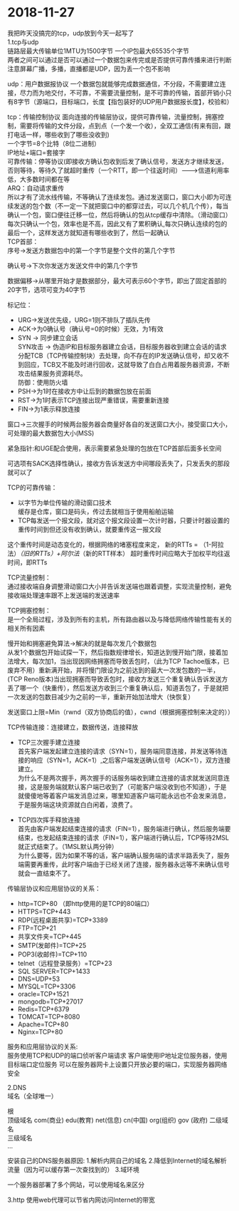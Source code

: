 # 2018-11-27 #
我把昨天没搞完的tcp，udp放到今天一起写了  
1.tcp与udp  
链路层最大传输单位1MTU为1500字节
一个IP包最大65535个字节  
两者之间可以通过是否可以通过一个数据包来传完或是否提供可靠传播来进行判断
注意屏幕广播，多播，直播都是UDP，因为丢一个包不影响  

udp：用户数据报协议 一个数据包就能够完成数据通信，不分段，不需要建立连接，尽力而为地交付，不可靠，不需要流量控制，是不可靠的传输，首部开销小只有8字节（源端口，目标端口，长度【指包装好的UDP用户数据报长度】，校验和）   
 
tcp：传输控制协议 面向连接的传输层协议，提供可靠传输，流量控制，拥塞控制，需要将传输的文件分段，点到点（一个发一个收），全双工通信(有来有回，跟打电话一样，哪些收到了哪些没收到)     
一个字节=8个比特（8位二进制）   
IP地址+端口=套接字  
可靠传输：停等协议(即接收方确认包收到后发了确认信号，发送方才继续发送，否则等待，等待久了就超时重传（一个RTT，即一个往返时间）--->信道利用率低，大多数时间都在等    
ARQ：自动请求重传  
所以才有了流水线传输，不等确认了连续发包。通过发送窗口，窗口大小即为可连续发送的包个数（不一定一下就把窗口中的都穿过去，可以几个机几个传），每当确认一个包，窗口便往迁移一位，然后将确认的包从tcp缓存中清除。（滑动窗口）   
每次只确认一个包，效率也是不高，因此又有了累积确认,每次只确认连续的包的最后一个，这样发送方就知道有哪些收到了，然后一起确认  
TCP首部：  
序号->发送方数据包中的第一个字节是整个文件的第几个字节  

确认号->下次你发送方发送文件中的第几个字节   
   
数据偏移->从哪里开始才是数据部分，最大可表示60个字节，即出了固定首部的20字节，选项可变为40字节  
 
标记位：  
 
- URG->发送优先级，URG=1则不排队了插队先传    
- ACK->为0确认号（确认号=0的时候）无效，为1有效  
- SYN -> 同步建立会话  
 SYN攻击 -> 伪造IP和目标服务器建立会话，目标服务器收到建立会话的请求分配TCB（TCP传输控制块）去处理，向不存在的IP发送确认信号，却又收不到回应，TCB又不能及时进行回收，这就导致了白白占用着服务器资源，不断攻击结果服务资源耗尽。  
 防御：使用防火墙     
- PSH->为1时在接收方中让后到的数据包放在前面   
- RST->为1时表示TCP连接出现严重错误，需要重新连接  
- FIN->为1表示释放连接

 窗口->三次握手的时候两台服务器会商量好各自的发送窗口大小，接受窗口大小，可处理的最大数据包大小(MSS)  

 紧急指针:和UGE配合使用，表示需要紧急处理的包放在TCP首部后面多长空间  

 可选项有SACK选择性确认，接收方告诉发送方中间哪段丢失了，只发丢失的那段就可以了  

TCP的可靠传输：  

 - 以字节为单位传输的滑动窗口技术  
 缓存是仓库，窗口是码头，传过去就相当于使用船舶运输
 - TCP每发送一个报文段，就对这个报文段设置一次计时器，只要计时器设置的重传时间到但还没有收到确认，就要重传这一报文段

这个重传时间是动态变化的，根据网络的堵塞程度来定，
新的RTTs = （1-阿拉法）*（旧的RTTs）+阿尔法*（新的RTT样本）
超时重传时间应略大于加权平均往返时间，即RTTs

TCP流量控制：  
通过接收端自身调整滑动窗口大小并告诉发送端也跟着调整，实现流量控制，避免接收端处理速率跟不上发送端的发送速率

TCP拥塞控制：  
是一个全局过程，涉及到所有的主机，所有路由器以及与降低网络传输性能有关的相关所有因素  

慢开始和拥塞避免算法->解决的就是每次发几个数据包  
从发1个数据包开始试探一下，然后指数规律增长，知道达到慢开始门限，接着加法增大，每次加1，当出现因网络拥塞而导致丢包时，（此为TCP Tachoe版本，已废弃不用）重新满开始，并将慢门限设为之前达到的最大一次发包数的一半，(TCP Reno版本)当出现拥塞而导致丢包时，接收方发送三个重复确认告诉发送方丢了哪一个（快重传），然后发送方收到三个重复确认后，知道丢包了，于是就把一次发送的包数目减少为之前的一半，重新开始加法增大（快恢复）

发送窗口上限=Min（rwnd（双方协商后的值），cwnd（根据拥塞控制来决定的））  

TCP传输连接：连接建立，数据传送，连接释放  

- TCP三次握手建立连接  
首先客户端发起建立连接的请求（SYN=1），服务端同意连接，并发送等待连接的响应（SYN=1，ACK=1）,之后客户端发送确认信号（ACK=1），双方连接建立。   
为什么不是两次握手，两次握手的话服务端收到建立连接的请求就发送同意连接，这是服务端就默认客户端已收到了（可能客户端没收到也不知道），于是就傻傻地等着客户端发消息过来，哪里知道客户端可能永远也不会发来消息，于是服务端这块资源就白白闲着，浪费了。  

- TCP四次挥手释放连接  
首先由客户端发起结束连接的请求（FIN=1），服务端进行确认，然后服务端要结束，也发起结束连接的请求（FIN=1），客户端进行确认后，TCP等待2MSL就正式结束了。（1MSL默认两分钟）   
为什么要等，因为如果不等的话，客户端确认服务端的请求半路丢失了，服务端需要再重传，此时客户端由于已经关闭了连接，服务器永远等不来确认信号就会一直结束不了。  

传输层协议和应用层协议的关系： 
 
- http=TCP+80 （即http使用的是TCP的80端口）
- HTTPS=TCP+443
- RDP(远程桌面共享)=TCP+3389
- FTP=TCP+21
- 共享文件夹=TCP+445
- SMTP(发邮件)=TCP+25
- POP3(收邮件)=TCP+110
- telnet（远程登录服务）=TCP+23
- SQL SERVER=TCP+1433
- DNS=UDP+53
- MYSQL=TCP+3306
- oracle=TCP+1521
- mongodb=TCP+27017
- Redis=TCP+6379
- TOMCAT=TCP+8080
- Apache=TCP+80
- Nginx=TCP+80

服务和应用层协议的关系:  
 服务使用TCP和UDP的端口侦听客户端请求
 客户端使用IP地址定位服务器，使用目标端口定位服务
 可以在服务器网卡上设置只开放必要的端口，实现服务器网络安全

2.DNS   
域名（全球唯一）
 
根    
顶级域名 com(商业) edu(教育) net(信息) cn(中国) org(组织) gov  (政府)
二级域名  
三级域名  
...

安装自己的DNS服务器原因:
1.解析内网自己的域名 2.降低到Internet的域名解析流量（因为可以缓存第一次查找到的） 3.域环境

 一个服务器部署了多个网站，可以使用域名来区分

3.http
使用web代理可以节省内网访问Internet的带宽